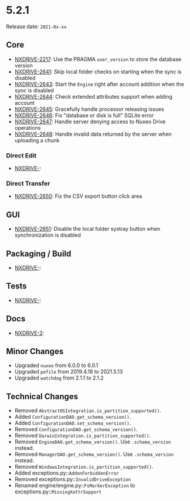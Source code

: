 # 5.2.1

Release date: `2021-0x-xx`

## Core

- [NXDRIVE-2217](https://jira.nuxeo.com/browse/NXDRIVE-2217): Use the PRAGMA `user_version` to store the database version
- [NXDRIVE-2641](https://jira.nuxeo.com/browse/NXDRIVE-2641): Skip local folder checks on starting when the sync is disabled
- [NXDRIVE-2643](https://jira.nuxeo.com/browse/NXDRIVE-2643): Start the `Engine` right after account addition when the sync is disabled
- [NXDRIVE-2644](https://jira.nuxeo.com/browse/NXDRIVE-2644): Check extended attributes support when adding account
- [NXDRIVE-2645](https://jira.nuxeo.com/browse/NXDRIVE-2645): Gracefully handle processor releasing issues
- [NXDRIVE-2646](https://jira.nuxeo.com/browse/NXDRIVE-2646): Fix "database or disk is full" SQLite error
- [NXDRIVE-2647](https://jira.nuxeo.com/browse/NXDRIVE-2647): Handle server denying access to Nuxeo Drive operations
- [NXDRIVE-2648](https://jira.nuxeo.com/browse/NXDRIVE-2648): Handle invalid data returned by the server when uploading a chunk

### Direct Edit

- [NXDRIVE-](https://jira.nuxeo.com/browse/NXDRIVE-2639):

### Direct Transfer

- [NXDRIVE-2650](https://jira.nuxeo.com/browse/NXDRIVE-2650): Fix the CSV export button click area

## GUI

- [NXDRIVE-2651](https://jira.nuxeo.com/browse/NXDRIVE-2651): Disable the local folder systray button when synchronization is disabled

## Packaging / Build

- [NXDRIVE-](https://jira.nuxeo.com/browse/NXDRIVE-2639):

## Tests

- [NXDRIVE-](https://jira.nuxeo.com/browse/NXDRIVE-2639):

## Docs

- [NXDRIVE-2](https://jira.nuxeo.com/browse/NXDRIVE-2):

## Minor Changes

- Upgraded `nuxeo` from 6.0.0 to 6.0.1
- Upgraded `pefile` from 2019.4.18 to 2021.5.13
- Upgraded `watchdog` from 2.1.1 to 2.1.2

## Technical Changes

- Removed `AbstractOSIntegration.is_partition_supported()`.
- Added `ConfigurationDAO.get_schema_version()`.
- Added `ConfigurationDAO.set_schema_version()`.
- Removed `ConfigurationDAO.get_schema_version()`.
- Removed `DarwinIntegration.is_partition_supported()`.
- Removed `EngineDAO.get_schema_version()`. Use `.schema_version` instead.
- Removed `ManagerDAO.get_schema_version()`. Use `.schema_version` instead.
- Removed `WindowsIntegration.is_partition_supported()`.
- Added exceptions.py::`AddonForbiddenError`
- Removed exceptions.py::`InvalidDriveException`
- Renamed engine/engine.py::`FsMarkerException` to exceptions.py::`MissingXattrSupport`
